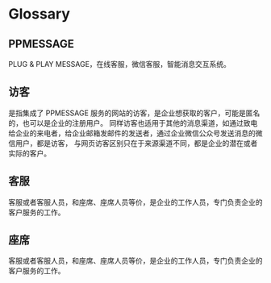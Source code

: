 # Glossary

## PPMESSAGE

PLUG & PLAY MESSAGE，在线客服，微信客服，智能消息交互系统。

## 访客

是指集成了 PPMESSAGE 服务的网站的访客，是企业想获取的客户，可能是匿名的，也可以是企业的注册用户。
同样访客也适用于其他的消息渠道，如通过致电给企业的来电者，给企业邮箱发邮件的发送者，通过企业微信公众号发送消息的微信用户，都是访客，
与网页访客区别只在于来源渠道不同，都是企业的潜在或者实际的客户。

## 客服

客服或者客服人员，和座席、座席人员等价，是企业的工作人员，专门负责企业的客户服务的工作。


## 座席

客服或者客服人员，和座席、座席人员等价，是企业的工作人员，专门负责企业的客户服务的工作。


